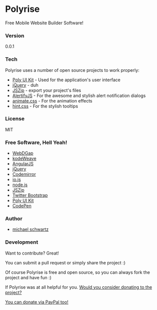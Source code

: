 # Polyrise
Free Mobile Website Builder Software!

### Version
0.0.1

### Tech

Polyrise uses a number of open source projects to work properly:

* [Poly UI Kit](https://github.com/Guilh/Poly) - Used for the application's user interface
* [jQuery](http://jquery.com/) - duh
* [JSZip](https://stuk.github.io/jszip/) - export your project's files
* [AlertifyJS](http://alertifyjs.com/) - For the awesome and stylish alert notification dialogs
* [animate.css](https://daneden.github.io/animate.css/) - For the animation effects
* [hint.css](https://github.com/chinchang/hint.css) - For the stylish tooltips

### License
MIT

### Free Software, Hell Yeah!

- [WebDGap](https://mikethedj4.github.io/WebDGap/)
- [kodeWeave](http://kodeweave.sourceforge.net/)
- [AngularJS](http://angularjs.org)
- [jQuery](http://jquery.com)
- [Codemirror](http://codemirror.net/)
- [io.js](https://iojs.org/en/index.html)
- [node.js](http://nodejs.org)
- [JSZip](https://stuk.github.io/jszip/)
- [Twitter Bootstrap](http://twitter.github.com/bootstrap/)
- [Poly UI Kit](https://github.com/Guilh/Poly)
- [CodePen](http://codepen.io/mikethedj4)

### Author

- [michael schwartz](http://mikethedj4.github.io/)

### Development

Want to contribute? Great!  

You can submit a pull request or simply share the project :)

Of course Polyrise is free and open source, so you can always fork the project and have fun :)

If Polyrise was at all helpful for you. [Would you consider donating to the project?](https://cash.me/$mschwar4)

[You can donate via PayPal too!](https://www.paypal.com/us/cgi-bin/webscr?cmd=_flow&SESSION=JryIEtO_GiYnqlvRfV6BGnO6bAxR3JtIQif2j1z1eFYuoLkYf_XZOY6QbWe&dispatch=5885d80a13c0db1f8e263663d3faee8dcce3e160f5b9538489e17951d2c62172)